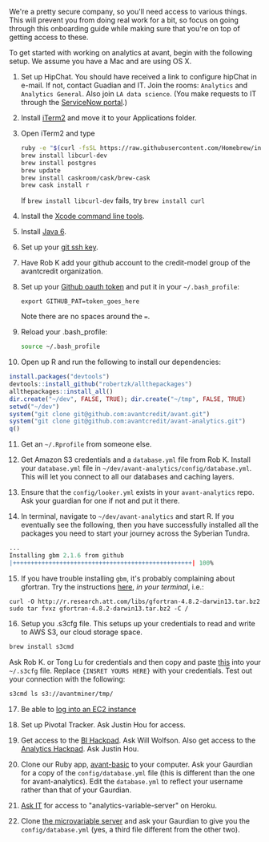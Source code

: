 We're a pretty secure company, so you'll need access to various things.  This will prevent you from doing real work for a bit, so focus on going through this onboarding guide while making sure that you're on top of getting access to these.

To get started with working on analytics at avant, begin with the following setup. We assume you have a Mac and are using OS X.

1. Set up HipChat.  You should have received a link to configure hipChat in e-mail.  If not, contact Guadian and IT.  Join the rooms: `Analytics` and `Analytics General`.  Also join `LA data science`.  (You make requests to IT through the [ServiceNow portal](https://avantcreditcorp.service-now.com/navpage.do).)
 
2. Install [iTerm2](https://iterm2.com/downloads.html) and move it to your Applications folder.

3. Open iTerm2 and type
   
   ```bash
   ruby -e "$(curl -fsSL https://raw.githubusercontent.com/Homebrew/install/master/install)"
   brew install libcurl-dev
   brew install postgres
   brew update
   brew install caskroom/cask/brew-cask
   brew cask install r
   ```

   If `brew install libcurl-dev` fails, try `brew install curl`

4. Install the [Xcode command line tools](http://osxdaily.com/2014/02/12/install-command-line-tools-mac-os-x/). 

5. Install [Java 6](https://support.apple.com/kb/dl1572?locale=en_US).

6. Set up your [git ssh key](https://help.github.com/articles/generating-ssh-keys/).

7. Have Rob K add your github account to the credit-model group of the avantcredit organization.

8. Set up your [Github oauth token](https://gist.github.com/robertzk/c6efef69a92cc3a03753) and put it in your `~/.bash_profile`:
      
   ```
   export GITHUB_PAT=token_goes_here
   ```

   Note there are no spaces around the `=`.
      
9. Reload your .bash_profile:

   ```bash
   source ~/.bash_profile
   ```

10. Open up R and run the following to install our dependencies:

   ```r
   install.packages("devtools")
   devtools::install_github("robertzk/allthepackages")
   allthepackages::install_all()
   dir.create("~/dev", FALSE, TRUE); dir.create("~/tmp", FALSE, TRUE)
   setwd("~/dev")
   system("git clone git@github.com:avantcredit/avant.git")
   system("git clone git@github.com:avantcredit/avant-analytics.git")
   q()
   ```

11. Get an `~/.Rprofile` from someone else.

12. Get Amazon S3 credentials and a `database.yml` file from Rob K.  Install your `database.yml` file in `~/dev/avant-analytics/config/database.yml`.  This will let you connect to all our databases and caching layers.

13. Ensure that the `config/looker.yml` exists in your
    `avant-analytics` repo. Ask your guardian for one if not and put
    it there.

14. In terminal, navigate to `~/dev/avant-analytics` and start R. If you eventually see the following, then you have successfully installed all the packages you need to start your journey across the Syberian Tundra.

   ```r
   ...
   Installing gbm 2.1.6 from github
   |++++++++++++++++++++++++++++++++++++++++++++++++++| 100%
   ```
      
15. If you have trouble installing `gbm`, it's probably complaining about gfortran.  Try the instructions [here](http://thecoatlessprofessor.com/programming/rcpp-rcpparmadillo-and-os-x-mavericks-lgfortran-and-lquadmath-error/), *in your terminal*, i.e.:
      
   ```
   curl -O http://r.research.att.com/libs/gfortran-4.8.2-darwin13.tar.bz2
   sudo tar fvxz gfortran-4.8.2-darwin13.tar.bz2 -C /
   ```

16. Setup you .s3cfg file. This setups up your credentials to read and write to AWS S3, our cloud storage space. 

   ```bash
   brew install s3cmd
   ```

   Ask Rob K. or Tong Lu for credentials and then copy and paste [this](https://gist.github.com/peterhurford/023bcaee0a27fa77e814) into your `~/.s3cfg` file.
   Replace `{INSRET YOURS HERE}` with your credentials. Test out your connection with the following:

   ```bash
   s3cmd ls s3://avantminer/tmp/
   ```

17. Be able to [log into an EC2 instance](https://github.com/avantcredit/avant-analytics/wiki/Configure-your-new-EC2-instance)

18. Set up Pivotal Tracker.  Ask Justin Hou for access.

19. Get access to the [BI Hackpad](https://businessintelligence.hackpad.com).  Ask Will Wolfson.  Also get access to the [Analytics Hackpad](avantdatascience.hackpad.com).  Ask Justin Hou.

20. Clone our Ruby app, [avant-basic](https://www.github.com/avantcredit/avant-basic) to your computer.  Ask your Gaurdian for a copy of the `config/database.yml` file (this is different than the one for avant-analytics).  Edit the `database.yml` to reflect your username rather than that of your Gaurdian.

21. [Ask IT](https://avantcreditcorp.service-now.com/navpage.do) for access to "analytics-variable-server" on Heroku.

22. Clone [the microvariable server](https://github.com/avantcredit/analytics-microvariable-server) and ask your Gaurdian to give you the `config/database.yml` (yes, a third file different from the other two).
